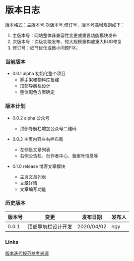 # 版本日志
版本格式：主版本号.次版本号.修订号，版本号递增规则如下：

1. 主版本号：网站整体非兼容性变更或重要功能模块发布
2. 次版本号：次级功能发布、较大规模重构或重大BUG修复
3. 修订号：细节优化或微小问题FIX。

### 当前版本

- 0.0.1 alpha 初始化整个项目
  - 脚手架和物料库搭建
  - 顶部导航栏设计
  - 整体配色方案确定

### 版本计划

- 0.0.2 alpha 公众号
  - 顶部导航栏增加公众号二维码

- 0.0.3 主页内容左右栏布局
  - 左侧是文章列表
  - 右侧公告栏、创作者中心、备案号信息等

- 0.1.0 release 博客文章模块
  - 主页文章列表
  - 文章详情
  - 文章编写功能

### 历史版本

| 版本号 | 变更               | 发布日期   | 发布人 |
| ------ | ------------------ | ---------- | ------ |
| 0.0.1  | 顶部导航栏设计开发 | 2020/04/02 | ngy    |

### Links

[版本迭代规范参考来源](https://semver.org/lang/zh-CN/)